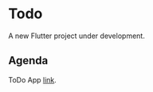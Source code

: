 # Todo

A new Flutter project under development.

## Agenda
ToDo App <a href="https://trello.com/b/PRk35A7Y/todo-app">link</a>.
